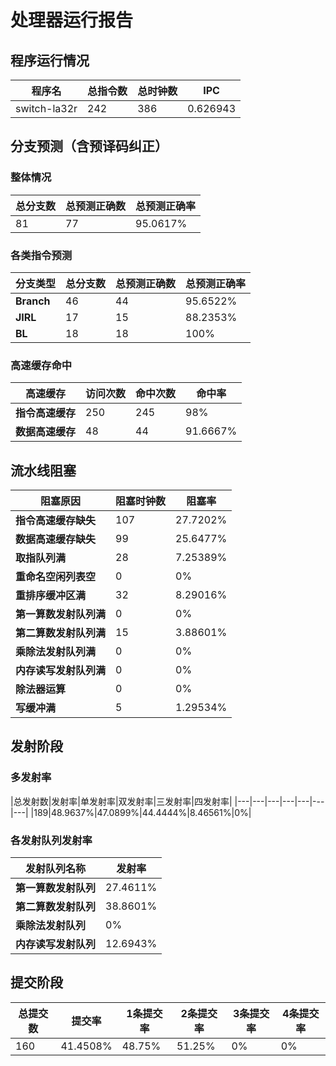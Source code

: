 # 处理器运行报告
## 程序运行情况
|程序名|总指令数|总时钟数|IPC|
|---|---|---|---|
|switch-la32r|242|386|0.626943|

## 分支预测（含预译码纠正）
### 整体情况
|总分支数|总预测正确数|总预测正确率|
|---|---|---|
|81|77|95.0617%|

### 各类指令预测
|分支类型|总分支数|总预测正确数|总预测正确率|
|---|---|---|---|
|**Branch**| 46 | 44 | 95.6522%|
|**JIRL**| 17 | 15 | 88.2353%|
|**BL**| 18 | 18 | 100%|

### 高速缓存命中
|高速缓存|访问次数|命中次数|命中率|
|---|---|---|---|
|**指令高速缓存**| 250 | 245 | 98%|
|**数据高速缓存**| 48 | 44 | 91.6667%|
## 流水线阻塞
|阻塞原因|阻塞时钟数|阻塞率|
|---|---|---|
|**指令高速缓存缺失**| 107 | 27.7202%|
|**数据高速缓存缺失**| 99 | 25.6477%|
|**取指队列满**| 28 | 7.25389%|
|**重命名空闲列表空**|0 | 0%|
|**重排序缓冲区满**|32 | 8.29016%|
|**第一算数发射队列满**|0 | 0%|
|**第二算数发射队列满**|15 | 3.88601%|
|**乘除法发射队列满**|0 | 0%|
|**内存读写发射队列满**|0 | 0%|
|**除法器运算**|0 | 0%|
|**写缓冲满**|5 | 1.29534%|

## 发射阶段
### 多发射率
|总发射数|发射率|单发射率|双发射率|三发射率|四发射率|
|---|---|---|---|---|---|---|
|189|48.9637%|47.0899%|44.4444%|8.46561%|0%|

### 各发射队列发射率
|发射队列名称|发射率|
|---|---|
|**第一算数发射队列**|27.4611%|
|**第二算数发射队列**|38.8601%|
|**乘除法发射队列**|0%|
|**内存读写发射队列**|12.6943%|

## 提交阶段
|总提交数|提交率|1条提交率|2条提交率|3条提交率|4条提交率|
|---|---|---|---|---|---|
|160|41.4508%|48.75%|51.25%|0%|0%|
